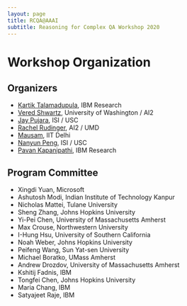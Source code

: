 ```yaml
---
layout: page
title: RCQA@AAAI
subtitle: Reasoning for Complex QA Workshop 2020
---
```



# Workshop Organization

## Organizers

- [Kartik Talamadupula](http://www.ktalamad.com), IBM Research
- [Vered Shwartz](https://vered1986.github.io/), University of Washington / AI2
- [Jay Pujara](https://www.jaypujara.org/), ISI / USC
- [Rachel Rudinger](https://rudinger.github.io/), AI2 / UMD
- [Mausam](http://www.cse.iitd.ernet.in/~mausam/), IIT Delhi
- [Nanyun Peng](https://www.cs.jhu.edu/~npeng/), ISI / USC
- [Pavan Kapanipathi](https://researcher.watson.ibm.com/researcher/view.php?person=us-kapanipa), IBM Research

## Program Committee

- Xingdi Yuan, Microsoft
- Ashutosh Modi, Indian Institute of Technology Kanpur
- Nicholas Mattei, Tulane University
- Sheng	Zhang, Johns Hopkins University
- Yi-Pei Chen, University of Massachusetts Amherst
- Max Crouse, Northwestern University
- I-Hung	Hsu,	University of Southern California
- Noah	Weber,	Johns Hopkins University
- Peifeng	Wang,	Sun Yat-sen University
- Michael	Boratko,	UMass Amherst
- Andrew	Drozdov,	University of Massachusetts Amherst
- Kshitij	Fadnis,	IBM
- Tongfei	Chen,	Johns Hopkins University
- Maria	Chang,	IBM
- Satyajeet	Raje,	IBM